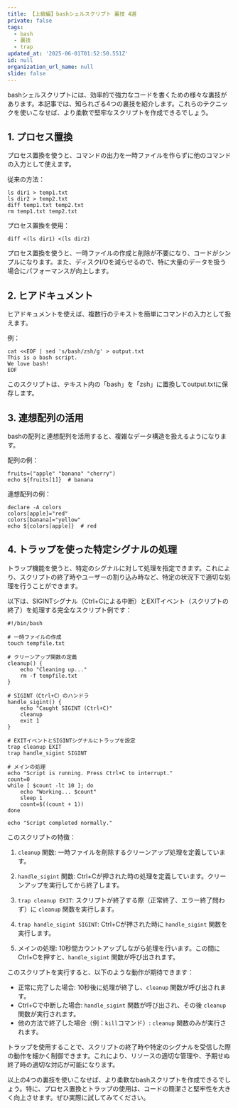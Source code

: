 ```yaml
---
title: 【上級編】bashシェルスクリプト 裏技 4選
private: false
tags:
  - bash
  - 裏技
  - trap
updated_at: '2025-06-01T01:52:50.551Z'
id: null
organization_url_name: null
slide: false
---
```


bashシェルスクリプトには、効率的で強力なコードを書くための様々な裏技があります。本記事では、知られざる4つの裏技を紹介します。これらのテクニックを使いこなせば、より柔軟で堅牢なスクリプトを作成できるでしょう。

## 1. プロセス置換

プロセス置換を使うと、コマンドの出力を一時ファイルを作らずに他のコマンドの入力として使えます。

従来の方法：

```
ls dir1 > temp1.txt
ls dir2 > temp2.txt
diff temp1.txt temp2.txt
rm temp1.txt temp2.txt
```

プロセス置換を使用：

```
diff <(ls dir1) <(ls dir2)
```

プロセス置換を使うと、一時ファイルの作成と削除が不要になり、コードがシンプルになります。また、ディスクI/Oを減らせるので、特に大量のデータを扱う場合にパフォーマンスが向上します。

## 2. ヒアドキュメント

ヒアドキュメントを使えば、複数行のテキストを簡単にコマンドの入力として扱えます。

例：

```
cat <<EOF | sed 's/bash/zsh/g' > output.txt
This is a bash script.
We love bash!
EOF
```

このスクリプトは、テキスト内の「bash」を「zsh」に置換してoutput.txtに保存します。

## 3. 連想配列の活用

bashの配列と連想配列を活用すると、複雑なデータ構造を扱えるようになります。

配列の例：

```
fruits=("apple" "banana" "cherry")
echo ${fruits[1]}  # banana
```

連想配列の例：

```
declare -A colors
colors[apple]="red"
colors[banana]="yellow"
echo ${colors[apple]}  # red
```

## 4. トラップを使った特定シグナルの処理

トラップ機能を使うと、特定のシグナルに対して処理を指定できます。これにより、スクリプトの終了時やユーザーの割り込み時など、特定の状況下で適切な処理を行うことができます。

以下は、SIGINTシグナル（Ctrl+Cによる中断）とEXITイベント（スクリプトの終了）を処理する完全なスクリプト例です：

```
#!/bin/bash

# 一時ファイルの作成
touch tempfile.txt

# クリーンアップ関数の定義
cleanup() {
    echo "Cleaning up..."
    rm -f tempfile.txt
}

# SIGINT（Ctrl+C）のハンドラ
handle_sigint() {
    echo "Caught SIGINT (Ctrl+C)"
    cleanup
    exit 1
}

# EXITイベントとSIGINTシグナルにトラップを設定
trap cleanup EXIT
trap handle_sigint SIGINT

# メインの処理
echo "Script is running. Press Ctrl+C to interrupt."
count=0
while [ $count -lt 10 ]; do
    echo "Working... $count"
    sleep 1
    count=$((count + 1))
done

echo "Script completed normally."
```

このスクリプトの特徴：

1. `cleanup` 関数: 一時ファイルを削除するクリーンアップ処理を定義しています。

2. `handle_sigint` 関数: Ctrl+Cが押された時の処理を定義しています。クリーンアップを実行してから終了します。

3. `trap cleanup EXIT`: スクリプトが終了する際（正常終了、エラー終了問わず）に `cleanup` 関数を実行します。

4. `trap handle_sigint SIGINT`: Ctrl+Cが押された時に `handle_sigint` 関数を実行します。

5. メインの処理: 10秒間カウントアップしながら処理を行います。この間にCtrl+Cを押すと、`handle_sigint` 関数が呼び出されます。

このスクリプトを実行すると、以下のような動作が期待できます：

- 正常に完了した場合: 10秒後に処理が終了し、`cleanup` 関数が呼び出されます。
- Ctrl+Cで中断した場合: `handle_sigint` 関数が呼び出され、その後 `cleanup` 関数が実行されます。
- 他の方法で終了した場合（例：`kill`コマンド）: `cleanup` 関数のみが実行されます。

トラップを使用することで、スクリプトの終了時や特定のシグナルを受信した際の動作を細かく制御できます。これにより、リソースの適切な管理や、予期せぬ終了時の適切な対応が可能になります。

以上の4つの裏技を使いこなせば、より柔軟なbashスクリプトを作成できるでしょう。特に、プロセス置換とトラップの使用は、コードの簡潔さと堅牢性を大きく向上させます。ぜひ実際に試してみてください。